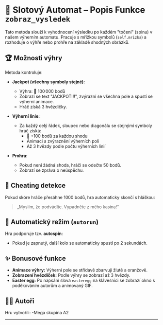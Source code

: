 # 🎰 Slotový Automat – Popis Funkce `zobraz_vysledek`

Tato metoda slouží k vyhodnocení výsledku po každém "točení" (spinu) v našem výherním automatu. Pracuje s mřížkou symbolů (`self.mrizka`) a rozhoduje o výhře nebo prohře na základě shodných obrázků.

## 🏆 Možnosti výhry

Metoda kontroluje:

- **Jackpot (všechny symboly stejné):**
  - Výhra: 💎 100 000 bodů
  - Zobrazí se text "JACKPOT!!!", zvýrazní se všechna pole a spustí se výherní animace.
  - Hráč získá 3 hvězdičky.

- **Výherní linie:**
  - Za každý celý řádek, sloupec nebo diagonálu se stejnými symboly hráč získá:
    - 🎉 +100 bodů za každou shodu
    - Animaci a zvýraznění výherních polí
    - Až 3 hvězdy podle počtu výherních linií

- **Prohra:**
  - Pokud není žádná shoda, hráči se odečte 50 bodů.
  - Zobrazí se zpráva o neúspěchu.

## 🚨 Cheating detekce

Pokud skóre hráče přesáhne 1000 bodů, hra automaticky skončí s hláškou:
> „Myslím, že podvádíte. Vypadněte z mého kasina!“

## 🔁 Automatický režim (`autorun`)

Hra podporuje tzv. **autospin**:
- Pokud je zapnutý, další kolo se automaticky spustí po 2 sekundách.

## ✨ Bonusové funkce

- **Animace výhry:** Výherní pole se střídavě zbarvují žlutě a oranžově.
- **Zobrazení hvězdiček:** Podle výhry se zobrazí až 3 hvězdy.
- **Easter egg:** Po napsání slova `easteregg` na klávesnici se zobrazí okno s poděkováním autorům a animovaný GIF.

## 🧑‍💻 Autoři

Hru vytvořili:
-Mega skupina A2

---
